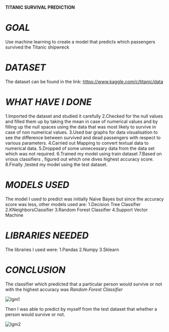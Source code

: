 
**TITANIC SURVIVAL PREDICTION**

# *GOAL*
Use machine learning to create a model that predicts which passengers survived the Titanic shipwreck


# *DATASET*
The dataset can be found in the link: https://www.kaggle.com/c/titanic/data


# *WHAT HAVE I DONE*

1.Imported the dataset and studied it carefully
2.Checked for the null values and filled them up by taking the mean in case of numerical values and by filling up the null spaces using the data   that was most likely to survive in case of non numerical values.
3.Used bar graphs for data visualisation to see the difference between survived and dead passengers with respect to various parameters.
4.Carried out Mapping to convert textual data to numerical data.
5.Dropped of some unnecessary data from the data set which was not required.
6.Trained my model using train dataset 
7.Based on vrious classifiers , figured out which one dives highest accuracy score.
8.Finally ,tested my model using the test dataset.

# *MODELS USED*
The model I used to predict was initially Naive Bayes but since the accuracy score was less, other models used are:
1.Decision Tree Classifier
2.KNeighborsClassifier
3.Random Forest Classifier
4.Support Vector Machine


# *LIBRARIES NEEDED*
The libraries I used were:
1.Pandas
2.Numpy
3.Sklearn


# *CONCLUSION* 
The classifier which predicted that a particular person would survive or not with the highest accuracy was *Random Forest Classifier*

![lgm1](https://user-images.githubusercontent.com/64091188/122525945-63bc5e00-d037-11eb-96a0-774107cb7b59.jpg)

Then I was able to predict by myself from the test dataset that whether a person would survive or not.

![lgm2](https://user-images.githubusercontent.com/64091188/122526145-9d8d6480-d037-11eb-9cc0-8470f01aa393.jpg)


